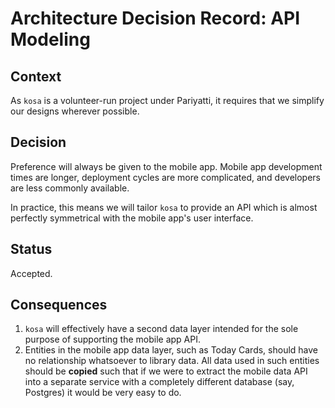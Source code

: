 # Architecture Decision Record: API Modeling

## Context

As `kosa` is a volunteer-run project under Pariyatti, it requires that we simplify our designs wherever possible.

## Decision

Preference will always be given to the mobile app. Mobile app development times are longer, deployment cycles are more complicated, and developers are less commonly available.

In practice, this means we will tailor `kosa` to provide an API which is almost perfectly symmetrical with the mobile app's user interface.

## Status

Accepted.

## Consequences

1. `kosa` will effectively have a second data layer intended for the sole purpose of supporting the mobile app API.
2. Entities in the mobile app data layer, such as Today Cards, should have no relationship whatsoever to library data. All data used in such entities should be **copied** such that if we were to extract the mobile data API into a separate service with a completely different database (say, Postgres) it would be very easy to do.
